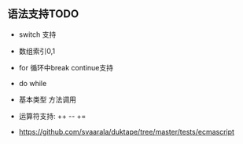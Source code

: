## 语法支持TODO
* switch 支持
* 数组索引0,1
* for 循环中break continue支持
* do while
* 基本类型 方法调用
* 运算符支持: ++ --  +=

* https://github.com/svaarala/duktape/tree/master/tests/ecmascript
